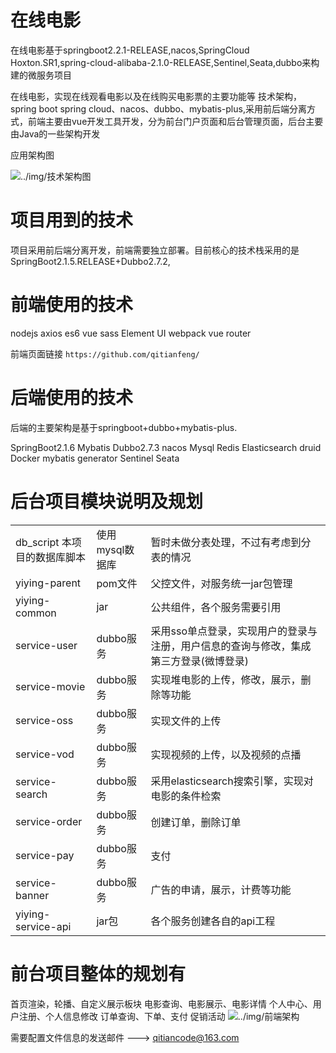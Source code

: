 # 在线电影
 在线电影基于springboot2.2.1-RELEASE,nacos,SpringCloud Hoxton.SR1,spring-cloud-alibaba-2.1.0-RELEASE,Sentinel,Seata,dubbo来构建的微服务项目
 
在线电影，实现在线观看电影以及在线购买电影票的主要功能等
技术架构，spring boot spring cloud、nacos、dubbo、mybatis-plus,采用前后端分离方式，前端主要由vue开发工具开发，分为前台门户页面和后台管理页面，后台主要由Java的一些架构开发

应用架构图

![../img/技术架构图](1)

# 项目用到的技术
项目采用前后端分离开发，前端需要独立部署。目前核心的技术栈采用的是SpringBoot2.1.5.RELEASE+Dubbo2.7.2,

# 前端使用的技术
nodejs
axios
es6
vue
sass
Element UI
webpack
vue router

前端页面链接
````https://github.com/qitianfeng/````

# 后端使用的技术
后端的主要架构是基于springboot+dubbo+mybatis-plus.

SpringBoot2.1.6
Mybatis
Dubbo2.7.3
nacos
Mysql
Redis
Elasticsearch
druid
Docker
mybatis generator
Sentinel
Seata

# 后台项目模块说明及规划
|                              |                 |                                                              |
| ---------------------------- | --------------- | ------------------------------------------------------------ |
| db_script 本项目的数据库脚本 | 使用mysql数据库 | 暂时未做分表处理，不过有考虑到分表的情况                     |
| yiying-parent                | pom文件         | 父控文件，对服务统一jar包管理                                |
| yiying-common                | jar             | 公共组件，各个服务需要引用                                   |
| service-user                 | dubbo服务       | 采用sso单点登录，实现用户的登录与注册，用户信息的查询与修改，集成第三方登录(微博登录) |
| service-movie                | dubbo服务       | 实现堆电影的上传，修改，展示，删除等功能                     |
| service-oss                  | dubbo服务       | 实现文件的上传                                               |
| service-vod                  | dubbo服务       | 实现视频的上传，以及视频的点播                               |
| service-search               | dubbo服务       | 采用elasticsearch搜索引擎，实现对电影的条件检索              |
| service-order                | dubbo服务       | 创建订单，删除订单                                           |
| service-pay                  | dubbo服务       | 支付                                                         |
| service-banner               | dubbo服务       | 广告的申请，展示，计费等功能                                 |
| yiying-service-api           | jar包           | 各个服务创建各自的api工程                                    |




# 前台项目整体的规划有
首页渲染，轮播、自定义展示板块
电影查询、电影展示、电影详情
个人中心、用户注册、个人信息修改
订单查询、下单、支付
促销活动
![../img/前端架构](2)



需要配置文件信息的发送邮件  ---> qitiancode@163.com 

